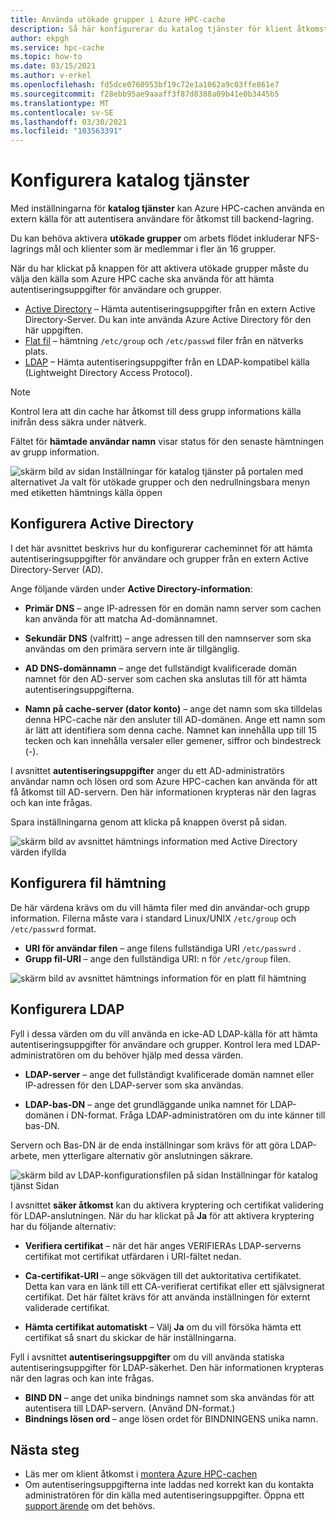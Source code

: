 ```yaml
---
title: Använda utökade grupper i Azure HPC-cache
description: Så här konfigurerar du katalog tjänster för klient åtkomst till lagrings mål i Azure HPC cache
author: ekpgh
ms.service: hpc-cache
ms.topic: how-to
ms.date: 03/15/2021
ms.author: v-erkel
ms.openlocfilehash: fd5dce0760953bf19c72e1a1062a9c03ffe861e7
ms.sourcegitcommit: f28ebb95ae9aaaff3f87d8388a09b41e0b3445b5
ms.translationtype: MT
ms.contentlocale: sv-SE
ms.lasthandoff: 03/30/2021
ms.locfileid: "103563391"
---
```

# <a name="configure-directory-services"></a>Konfigurera katalog tjänster

Med inställningarna för **katalog tjänster** kan Azure HPC-cachen använda en extern källa för att autentisera användare för åtkomst till backend-lagring.

Du kan behöva aktivera **utökade grupper** om arbets flödet inkluderar NFS-lagrings mål och klienter som är medlemmar i fler än 16 grupper.

När du har klickat på knappen för att aktivera utökade grupper måste du välja den källa som Azure HPC cache ska använda för att hämta autentiseringsuppgifter för användare och grupper.

* [Active Directory](#configure-active-directory) – Hämta autentiseringsuppgifter från en extern Active Directory-Server. Du kan inte använda Azure Active Directory för den här uppgiften.
* [Flat fil](#configure-file-download) – hämtning `/etc/group` och `/etc/passwd` filer från en nätverks plats.
* [LDAP](#configure-ldap) – Hämta autentiseringsuppgifter från en LDAP-kompatibel källa (Lightweight Directory Access Protocol).

> [!NOTE]
> Kontrol lera att din cache har åtkomst till dess grupp informations källa inifrån dess säkra under nätverk.<!-- + details/examples -->

Fältet för **hämtade användar namn** visar status för den senaste hämtningen av grupp information.

![skärm bild av sidan Inställningar för katalog tjänster på portalen med alternativet Ja valt för utökade grupper och den nedrullningsbara menyn med etiketten hämtnings källa öppen](media/directory-services-select-group-source.png)

## <a name="configure-active-directory"></a>Konfigurera Active Directory

I det här avsnittet beskrivs hur du konfigurerar cacheminnet för att hämta autentiseringsuppgifter för användare och grupper från en extern Active Directory-Server (AD).

Ange följande värden under **Active Directory-information**:

* **Primär DNS** – ange IP-adressen för en domän namn server som cachen kan använda för att matcha Ad-domännamnet.

* **Sekundär DNS** (valfritt) – ange adressen till den namnserver som ska användas om den primära servern inte är tillgänglig.

* **AD DNS-domännamn** – ange det fullständigt kvalificerade domän namnet för den AD-server som cachen ska anslutas till för att hämta autentiseringsuppgifterna.

* **Namn på cache-server (dator konto)** – ange det namn som ska tilldelas denna HPC-cache när den ansluter till AD-domänen. Ange ett namn som är lätt att identifiera som denna cache. Namnet kan innehålla upp till 15 tecken och kan innehålla versaler eller gemener, siffror och bindestreck (-).

I avsnittet **autentiseringsuppgifter** anger du ett AD-administratörs användar namn och lösen ord som Azure HPC-cachen kan använda för att få åtkomst till AD-servern. Den här informationen krypteras när den lagras och kan inte frågas.

Spara inställningarna genom att klicka på knappen överst på sidan.

![skärm bild av avsnittet hämtnings information med Active Directory värden ifyllda](media/group-download-details-ad.png)

## <a name="configure-file-download"></a>Konfigurera fil hämtning

De här värdena krävs om du vill hämta filer med din användar-och grupp information. Filerna måste vara i standard Linux/UNIX `/etc/group` och `/etc/passwrd` format.

* **URI för användar filen** – ange filens fullständiga URI `/etc/passwrd` .
* **Grupp fil-URI** – ange den fullständiga URI: n för `/etc/group` filen.

![skärm bild av avsnittet hämtnings information för en platt fil hämtning](media/group-download-details-file.png)

## <a name="configure-ldap"></a>Konfigurera LDAP

Fyll i dessa värden om du vill använda en icke-AD LDAP-källa för att hämta autentiseringsuppgifter för användare och grupper. Kontrol lera med LDAP-administratören om du behöver hjälp med dessa värden.

* **LDAP-server** – ange det fullständigt kvalificerade domän namnet eller IP-adressen för den LDAP-server som ska användas. <!-- only one, not up to 3 -->

* **LDAP-bas-DN** – ange det grundläggande unika namnet för LDAP-domänen i DN-format. Fråga LDAP-administratören om du inte känner till bas-DN.

Servern och Bas-DN är de enda inställningar som krävs för att göra LDAP-arbete, men ytterligare alternativ gör anslutningen säkrare.

![skärm bild av LDAP-konfigurationsfilen på sidan Inställningar för katalog tjänst Sidan](media/group-download-details-ldap.png)

I avsnittet **säker åtkomst** kan du aktivera kryptering och certifikat validering för LDAP-anslutningen. När du har klickat på **Ja** för att aktivera kryptering har du följande alternativ:

* **Verifiera certifikat** – när det här anges VERIFIERAs LDAP-serverns certifikat mot certifikat utfärdaren i URI-fältet nedan.

* **Ca-certifikat-URI** – ange sökvägen till det auktoritativa certifikatet. Detta kan vara en länk till ett CA-verifierat certifikat eller ett självsignerat certifikat. Det här fältet krävs för att använda inställningen för externt validerade certifikat.

* **Hämta certifikat automatiskt** – Välj **Ja** om du vill försöka hämta ett certifikat så snart du skickar de här inställningarna.

Fyll i avsnittet **autentiseringsuppgifter** om du vill använda statiska autentiseringsuppgifter för LDAP-säkerhet. Den här informationen krypteras när den lagras och kan inte frågas.

* **BIND DN** – ange det unika bindnings namnet som ska användas för att autentisera till LDAP-servern. (Använd DN-format.)
* **Bindnings lösen ord** – ange lösen ordet för BINDNINGENS unika namn.

## <a name="next-steps"></a>Nästa steg

* Läs mer om klient åtkomst i [montera Azure HPC-cachen](hpc-cache-mount.md)
* Om autentiseringsuppgifterna inte laddas ned korrekt kan du kontakta administratören för din källa med autentiseringsuppgifter. Öppna ett [support ärende](hpc-cache-support-ticket.md) om det behövs.
